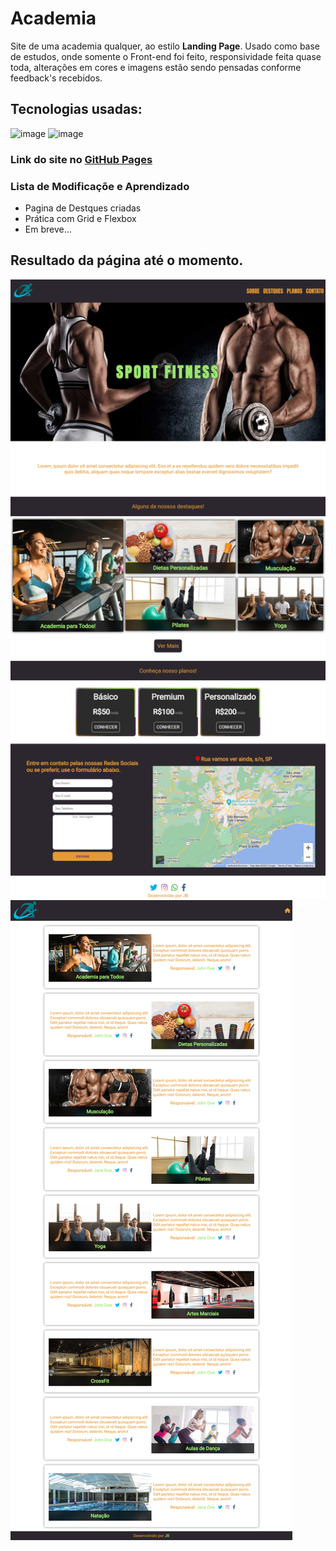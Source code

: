 # Academia
Site de uma academia qualquer, ao estilo **Landing Page**.
Usado como base de estudos, onde somente o Front-end foi feito, responsividade feita quase toda, alterações em cores e imagens estão sendo pensadas conforme feedback's recebidos.  
## Tecnologias usadas:  
![image](https://img.shields.io/badge/HTML5-E34F26?style=for-the-badge&logo=html5&logoColor=white)
![image](https://img.shields.io/badge/CSS3-1572B6?style=for-the-badge&logo=css3&logoColor=white)  
### Link do site no [GitHub Pages](https://jonathangalk.github.io/academia/)  
### Lista de Modificaçõe e Aprendizado  
- Pagina de Destques criadas
- Prática com Grid e Flexbox
- Em breve...
## Resultado da página até o momento.
![alt text](https://github.com/JonathanGalk/imagens/blob/be3c886b9c7ecd0a70a341fb4293494e263b2e9b/resultado.png)  
![alt text](https://github.com/JonathanGalk/imagens/blob/3f57842c0a6953a442def146e6310383e2287da8/resultado2.png)
